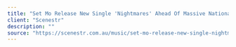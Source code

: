 ```yaml
---
title: "Set Mo Release New Single 'Nightmares' Ahead Of Massive National Tour"
client: "Scenestr"
description: ""
source: "https://scenestr.com.au/music/set-mo-release-new-single-nightmares-ahead-of-massive-national-tour"
---
```

